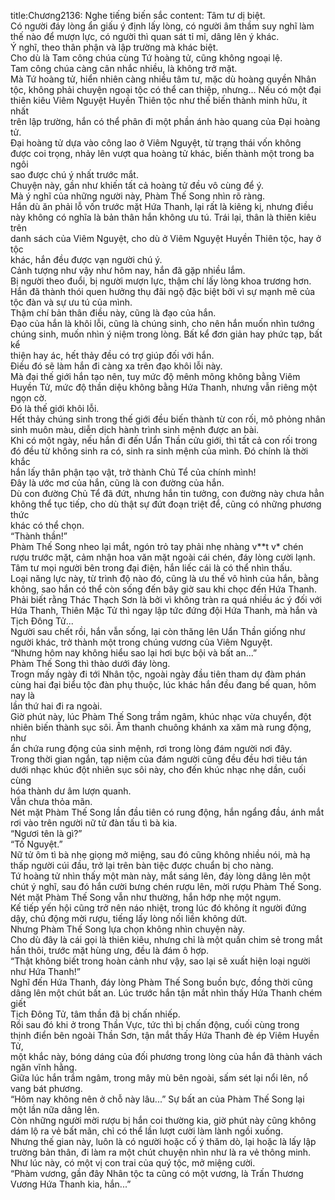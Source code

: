 title:Chương2136: Nghe tiếng biến sắc
content:
Tâm tư dị biệt.<br>Có người đáy lòng ẩn giấu ý định lấy lòng, có người âm thầm suy nghĩ làm<br>thế nào để mượn lực, có người thì quan sát tỉ mỉ, dâng lên ý khác.<br>Ý nghĩ, theo thân phận và lập trường mà khác biệt.<br>Cho dù là Tam công chúa cùng Tứ hoàng tử, cũng không ngoại lệ.<br>Tam công chúa càng cân nhắc nhiều, là không trở mặt.<br>Mà Tứ hoàng tử, hiển nhiên càng nhiều tâm tư, mặc dù hoàng quyền Nhân<br>tộc, không phải chuyện ngoại tộc có thể can thiệp, nhưng... Nếu có một đại<br>thiên kiêu Viêm Nguyệt Huyền Thiên tộc như thế biến thành minh hữu, ít nhất<br>trên lập trường, hắn có thể phân đi một phần ánh hào quang của Đại hoàng tử.<br>Đại hoàng tử dựa vào công lao ở Viêm Nguyệt, từ trạng thái vốn không<br>được coi trọng, nhảy lên vượt qua hoàng tử khác, biến thành một trong ba ngôi<br>sao được chú ý nhất trước mắt.<br>Chuyện này, gần như khiến tất cả hoàng tử đều vô cùng để ý.<br>Mà ý nghĩ của những người này, Phàm Thế Song nhìn rõ ràng.<br>Hắn dù ăn phải lỗ vốn trước mặt Hứa Thanh, lại rất là kiêng kị, nhưng điều<br>này không có nghĩa là bản thân hắn không ưu tú. Trái lại, thân là thiên kiêu trên<br>danh sách của Viêm Nguyệt, cho dù ở Viêm Nguyệt Huyền Thiên tộc, hay ở tộc<br>khác, hắn đều được vạn người chú ý.<br>Cảnh tượng như vậy như hôm nay, hắn đã gặp nhiều lắm.<br>Bị người theo đuổi, bị người mượn lực, thậm chí lấy lòng khoa trương hơn.<br>Hắn đã thành thói quen hưởng thụ đãi ngộ đặc biệt bởi vì sự mạnh mẽ của<br>tộc đàn và sự ưu tú của mình.<br>Thậm chí bản thân điều này, cũng là đạo của hắn.<br>Đạo của hắn là khôi lỗi, cũng là chúng sinh, cho nên hắn muốn nhìn tướng<br>chúng sinh, muốn nhìn ý niệm trong lòng. Bất kể đơn giản hay phức tạp, bất kể<br>thiện hay ác, hết thảy đều có trợ giúp đối với hắn.<br>Điều đó sẽ làm hắn đi càng xa trên đạo khôi lỗi này.<br>Mà đại thế giới hắn tạo nên, tuy mức độ mênh mông không bằng Viêm<br>Huyền Tử, mức độ thần diệu không bằng Hứa Thanh, nhưng vẫn riêng một<br>ngọn cờ.<br>Đó là thế giới khôi lỗi.<br>Hết thảy chúng sinh trong thế giới đều biến thành từ con rối, mô phỏng nhân<br>sinh muôn màu, diễn dịch hành trình sinh mệnh được an bài.<br>Khi có một ngày, nếu hắn đi đến Uẩn Thần cửu giới, thì tất cả con rối trong<br>đó đều từ không sinh ra có, sinh ra sinh mệnh của mình. Đó chính là thời khắc<br>hắn lấy thân phận tạo vật, trở thành Chủ Tể của chính mình!<br>Đây là ước mơ của hắn, cũng là con đường của hắn.<br>Dù con đường Chủ Tể đã đứt, nhưng hắn tin tưởng, con đường này chưa hẳn<br>không thể tục tiếp, cho dù thật sự đứt đoạn triệt để, cũng có những phương thức<br>khác có thể chọn.<br>“Thành thần!”<br>Phàm Thế Song nheo lại mắt, ngón trỏ tay phải nhẹ nhàng v**t v* chén<br>rượu trước mặt, cảm nhận hoa văn mặt ngoài cái chén, đáy lòng cười lạnh.<br>Tâm tư mọi người bên trong đại điện, hắn liếc cái là có thể nhìn thấu.<br>Loại năng lực này, từ trình độ nào đó, cũng là ưu thế vô hình của hắn, bằng<br>không, sao hắn có thể còn sống đến bây giờ sau khi chọc đến Hứa Thanh.<br>Phải biết rằng Thác Thạch Sơn là bởi vì không tràn ra quá nhiều ác ý đối với<br>Hứa Thanh, Thiên Mặc Tử thì ngay lập tức đứng đội Hứa Thanh, mà hắn và<br>Tịch Đông Tử...<br>Người sau chết rồi, hắn vẫn sống, lại còn thăng lên Uẩn Thần giống như<br>người khác, trở thành một trong chúng vương của Viêm Nguyệt.<br>“Nhưng hôm nay không hiểu sao lại hơi bực bội và bất an...”<br>Phàm Thế Song thì thào dưới đáy lòng.<br>Trogn mấy ngày đi tới Nhân tộc, ngoài ngày đầu tiên tham dự đàm phán<br>cùng hai đại biểu tộc đàn phụ thuộc, lúc khác hắn đều đang bế quan, hôm nay là<br>lần thứ hai đi ra ngoài.<br>Giờ phút này, lúc Phàm Thế Song trầm ngâm, khúc nhạc vừa chuyển, đột<br>nhiên biến thành sục sôi. Âm thanh chuông khánh xa xăm mà rung động, như<br>ẩn chứa rung động của sinh mệnh, rơi trong lòng đám người nơi đây.<br>Trong thời gian ngắn, tạp niệm của đám người cũng đều đều hơi tiêu tán<br>dưới nhạc khúc đột nhiên sục sôi này, cho đến khúc nhạc nhẹ dần, cuối cùng<br>hóa thành dư âm lượn quanh.<br>Vẫn chưa thỏa mãn.<br>Nét mặt Phàm Thế Song lần đầu tiên có rung động, hắn ngẩng đầu, ánh mắt<br>rơi vào trên người nữ tử đàn tấu tì bà kia.<br>“Ngươi tên là gì?”<br>“Tố Nguyệt.”<br>Nữ tử ôm tì bà nhẹ giọng mở miệng, sau đó cũng không nhiều nói, mà hạ<br>thấp người cúi đầu, trở lại trên bàn tiệc được chuẩn bị cho nàng.<br>Tứ hoàng tử nhìn thấy một màn này, mắt sáng lên, đáy lòng dâng lên một<br>chút ý nghĩ, sau đó hắn cười bưng chén rượu lên, mời rượu Phàm Thế Song.<br>Nét mặt Phàm Thế Song vẫn như thường, hắn hớp nhẹ một ngụm.<br>Kế tiếp yến hội cũng trở nên náo nhiệt, trong lúc đó không ít người đứng<br>dậy, chủ động mời rượu, tiếng lấy lòng nối liền không dứt.<br>Nhưng Phàm Thế Song lựa chọn không nhìn chuyện này.<br>Cho dù đây là cái gọi là thiên kiêu, nhưng chỉ là một quần chim sẻ trong mắt<br>hắn thôi, trước mặt hùng ưng, đều là đám ô hợp.<br>“Thật không biết trong hoàn cảnh như vậy, sao lại sẽ xuất hiện loại người<br>như Hứa Thanh!”<br>Nghĩ đến Hứa Thanh, đáy lòng Phàm Thế Song buồn bực, đồng thời cũng<br>dâng lên một chút bất an. Lúc trước hắn tận mắt nhìn thấy Hứa Thanh chém giết<br>Tịch Đông Tử, tâm thần đã bị chấn nhiếp.<br>Rồi sau đó khi ở trong Thần Vực, tức thì bị chấn động, cuối cùng trong<br>thịnh điển bên ngoài Thần Sơn, tận mắt thấy Hứa Thanh đè ép Viêm Huyền Tử,<br>một khắc này, bóng dáng của đối phương trong lòng của hắn đã thành vách<br>ngăn vĩnh hằng.<br>Giữa lúc hắn trầm ngâm, trong mây mù bên ngoài, sấm sét lại nổi lên, nổ<br>vang bát phương.<br>“Hôm nay không nên ở chỗ này lâu...” Sự bất an của Phàm Thế Song lại<br>một lần nữa dâng lên.<br>Còn những người mời rượu bị hắn coi thường kia, giờ phút này cũng không<br>dám lộ ra vẻ bất mãn, chỉ có thể lần lượt cười làm lành ngồi xuống.<br>Nhưng thế gian này, luôn là có người hoặc cố ý thăm dò, lại hoặc là lấy lập<br>trường bản thân, đi làm ra một chút chuyện nhìn như là ra vẻ thông minh.<br>Như lúc này, có một vị con trai của quý tộc, mở miệng cười.<br>“Phàm vương, gần đây Nhân tộc ta cũng có một vương, là Trấn Thương<br>Vương Hứa Thanh kia, hắn...”